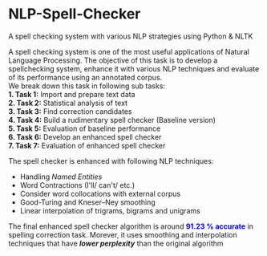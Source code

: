 # NLP-Spell-Checker
A spell checking system with various NLP strategies using Python &amp; NLTK

A spell checking system is one of the most useful applications of Natural Language Processing. The objective of this task is to develop a spellchecking system, enhance it with various NLP techniques and evaluate of its performance using an annotated corpus.    
We break down this task in following sub tasks:   
**1. Task 1:** Import and prepare text data    
**2. Task 2:** Statistical analysis of text      
**3. Task 3:** Find correction candidates   
**4. Task 4:** Build a rudimentary spell checker (Baseline version)    
**5. Task 5:** Evaluation of baseline performance   
**6. Task 6:** Develop an enhanced spell checker    
**7. Task 7:** Evaluation of enhanced spell checker    

The spell checker is enhanced with following NLP techniques:   
  - Handling *Named Entities*   
  - Word Contractions (I'll/ can't/ etc.)    
  - Consider word collocations with external corpus   
  - Good-Turing and Kneser–Ney smoothing    
  - Linear interpolation of trigrams, bigrams and unigrams       


The final enhanced spell checker algorithm is around **<font color="blue">91.23 % accurate</font>** in spelling correction task. Morever, it uses smoothing and interpolation techniques that have ***lower perplexity*** than the original algorithm

